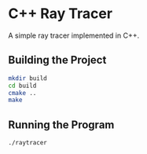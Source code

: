 # C++ Ray Tracer

A simple ray tracer implemented in C++.

## Building the Project

```bash
mkdir build
cd build
cmake ..
make
```

## Running the Program

```bash
./raytracer
```
